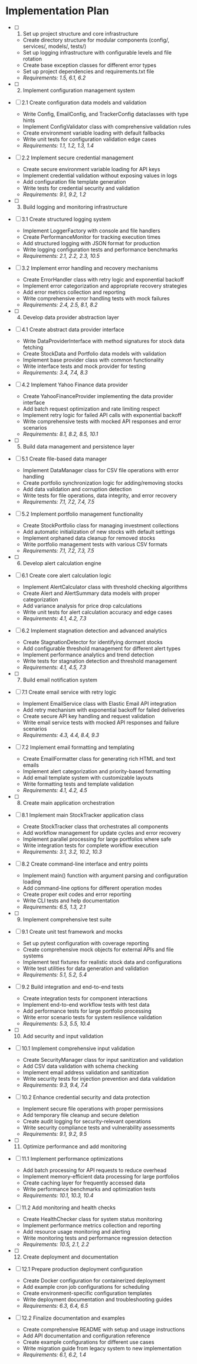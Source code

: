 # Implementation Plan

- [ ] 1. Set up project structure and core infrastructure
  - Create directory structure for modular components (config/, services/, models/, tests/)
  - Set up logging infrastructure with configurable levels and file rotation
  - Create base exception classes for different error types
  - Set up project dependencies and requirements.txt file
  - _Requirements: 1.5, 6.1, 6.2_

- [ ] 2. Implement configuration management system
- [ ] 2.1 Create configuration data models and validation
  - Write Config, EmailConfig, and TrackerConfig dataclasses with type hints
  - Implement ConfigValidator class with comprehensive validation rules
  - Create environment variable loading with default fallbacks
  - Write unit tests for configuration validation edge cases
  - _Requirements: 1.1, 1.2, 1.3, 1.4_

- [ ] 2.2 Implement secure credential management
  - Create secure environment variable loading for API keys
  - Implement credential validation without exposing values in logs
  - Add configuration file template generation
  - Write tests for credential security and validation
  - _Requirements: 9.1, 9.2, 1.2_

- [ ] 3. Build logging and monitoring infrastructure
- [ ] 3.1 Create structured logging system
  - Implement LoggerFactory with console and file handlers
  - Create PerformanceMonitor for tracking execution times
  - Add structured logging with JSON format for production
  - Write logging configuration tests and performance benchmarks
  - _Requirements: 2.1, 2.2, 2.3, 10.5_

- [ ] 3.2 Implement error handling and recovery mechanisms
  - Create ErrorHandler class with retry logic and exponential backoff
  - Implement error categorization and appropriate recovery strategies
  - Add error metrics collection and reporting
  - Write comprehensive error handling tests with mock failures
  - _Requirements: 2.4, 2.5, 8.1, 8.2_

- [ ] 4. Develop data provider abstraction layer
- [ ] 4.1 Create abstract data provider interface
  - Write DataProviderInterface with method signatures for stock data fetching
  - Create StockData and Portfolio data models with validation
  - Implement base provider class with common functionality
  - Write interface tests and mock provider for testing
  - _Requirements: 3.4, 7.4, 8.3_

- [ ] 4.2 Implement Yahoo Finance data provider
  - Create YahooFinanceProvider implementing the data provider interface
  - Add batch request optimization and rate limiting respect
  - Implement retry logic for failed API calls with exponential backoff
  - Write comprehensive tests with mocked API responses and error scenarios
  - _Requirements: 8.1, 8.2, 8.5, 10.1_

- [ ] 5. Build data management and persistence layer
- [ ] 5.1 Create file-based data manager
  - Implement DataManager class for CSV file operations with error handling
  - Create portfolio synchronization logic for adding/removing stocks
  - Add data validation and corruption detection
  - Write tests for file operations, data integrity, and error recovery
  - _Requirements: 7.1, 7.2, 7.4, 7.5_

- [ ] 5.2 Implement portfolio management functionality
  - Create StockPortfolio class for managing investment collections
  - Add automatic initialization of new stocks with default settings
  - Implement orphaned data cleanup for removed stocks
  - Write portfolio management tests with various CSV formats
  - _Requirements: 7.1, 7.2, 7.3, 7.5_

- [ ] 6. Develop alert calculation engine
- [ ] 6.1 Create core alert calculation logic
  - Implement AlertCalculator class with threshold checking algorithms
  - Create Alert and AlertSummary data models with proper categorization
  - Add variance analysis for price drop calculations
  - Write unit tests for alert calculation accuracy and edge cases
  - _Requirements: 4.1, 4.2, 7.3_

- [ ] 6.2 Implement stagnation detection and advanced analytics
  - Create StagnationDetector for identifying dormant stocks
  - Add configurable threshold management for different alert types
  - Implement performance analytics and trend detection
  - Write tests for stagnation detection and threshold management
  - _Requirements: 4.1, 4.5, 7.3_

- [ ] 7. Build email notification system
- [ ] 7.1 Create email service with retry logic
  - Implement EmailService class with Elastic Email API integration
  - Add retry mechanism with exponential backoff for failed deliveries
  - Create secure API key handling and request validation
  - Write email service tests with mocked API responses and failure scenarios
  - _Requirements: 4.3, 4.4, 8.4, 9.3_

- [ ] 7.2 Implement email formatting and templating
  - Create EmailFormatter class for generating rich HTML and text emails
  - Implement alert categorization and priority-based formatting
  - Add email template system with customizable layouts
  - Write formatting tests and template validation
  - _Requirements: 4.1, 4.2, 4.5_

- [ ] 8. Create main application orchestration
- [ ] 8.1 Implement main StockTracker application class
  - Create StockTracker class that orchestrates all components
  - Add workflow management for update cycles and error recovery
  - Implement parallel processing for large portfolios where safe
  - Write integration tests for complete workflow execution
  - _Requirements: 3.1, 3.2, 10.2, 10.3_

- [ ] 8.2 Create command-line interface and entry points
  - Implement main() function with argument parsing and configuration loading
  - Add command-line options for different operation modes
  - Create proper exit codes and error reporting
  - Write CLI tests and help documentation
  - _Requirements: 6.5, 1.3, 2.1_

- [ ] 9. Implement comprehensive test suite
- [ ] 9.1 Create unit test framework and mocks
  - Set up pytest configuration with coverage reporting
  - Create comprehensive mock objects for external APIs and file systems
  - Implement test fixtures for realistic stock data and configurations
  - Write test utilities for data generation and validation
  - _Requirements: 5.1, 5.2, 5.4_

- [ ] 9.2 Build integration and end-to-end tests
  - Create integration tests for component interactions
  - Implement end-to-end workflow tests with test data
  - Add performance tests for large portfolio processing
  - Write error scenario tests for system resilience validation
  - _Requirements: 5.3, 5.5, 10.4_

- [ ] 10. Add security and input validation
- [ ] 10.1 Implement comprehensive input validation
  - Create SecurityManager class for input sanitization and validation
  - Add CSV data validation with schema checking
  - Implement email address validation and sanitization
  - Write security tests for injection prevention and data validation
  - _Requirements: 9.3, 9.4, 7.4_

- [ ] 10.2 Enhance credential security and data protection
  - Implement secure file operations with proper permissions
  - Add temporary file cleanup and secure deletion
  - Create audit logging for security-relevant operations
  - Write security compliance tests and vulnerability assessments
  - _Requirements: 9.1, 9.2, 9.5_

- [ ] 11. Optimize performance and add monitoring
- [ ] 11.1 Implement performance optimizations
  - Add batch processing for API requests to reduce overhead
  - Implement memory-efficient data processing for large portfolios
  - Create caching layer for frequently accessed data
  - Write performance benchmarks and optimization tests
  - _Requirements: 10.1, 10.3, 10.4_

- [ ] 11.2 Add monitoring and health checks
  - Create HealthChecker class for system status monitoring
  - Implement performance metrics collection and reporting
  - Add resource usage monitoring and alerting
  - Write monitoring tests and performance regression detection
  - _Requirements: 10.5, 2.1, 2.2_

- [ ] 12. Create deployment and documentation
- [ ] 12.1 Prepare production deployment configuration
  - Create Docker configuration for containerized deployment
  - Add example cron job configurations for scheduling
  - Create environment-specific configuration templates
  - Write deployment documentation and troubleshooting guides
  - _Requirements: 6.3, 6.4, 6.5_

- [ ] 12.2 Finalize documentation and examples
  - Create comprehensive README with setup and usage instructions
  - Add API documentation and configuration reference
  - Create example configurations for different use cases
  - Write migration guide from legacy system to new implementation
  - _Requirements: 6.1, 6.2, 1.4_